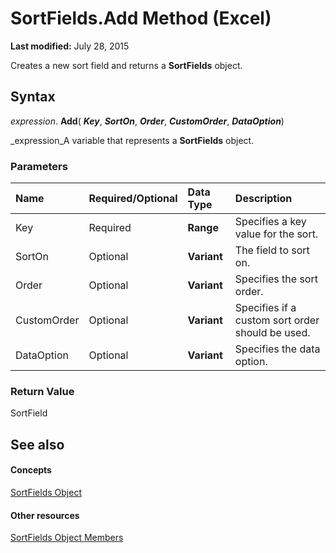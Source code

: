 
# SortFields.Add Method (Excel)

 **Last modified:** July 28, 2015

Creates a new sort field and returns a  **SortFields** object.

## Syntax

 _expression_. **Add**( **_Key_**,  **_SortOn_**,  **_Order_**,  **_CustomOrder_**,  **_DataOption_**)

 _expression_A variable that represents a  **SortFields** object.


### Parameters



|**Name**|**Required/Optional**|**Data Type**|**Description**|
|:-----|:-----|:-----|:-----|
|Key|Required| **Range**|Specifies a key value for the sort.|
|SortOn|Optional| **Variant**|The field to sort on.|
|Order|Optional| **Variant**|Specifies the sort order.|
|CustomOrder|Optional| **Variant**|Specifies if a custom sort order should be used.|
|DataOption|Optional| **Variant**|Specifies the data option.|

### Return Value

SortField


## See also


#### Concepts


 [SortFields Object](a9c83ea1-1cd9-1552-1f03-71bd92a2cc72.md)
#### Other resources


 [SortFields Object Members](3fe54843-d34a-5d1a-75d6-2645da2755bc.md)
